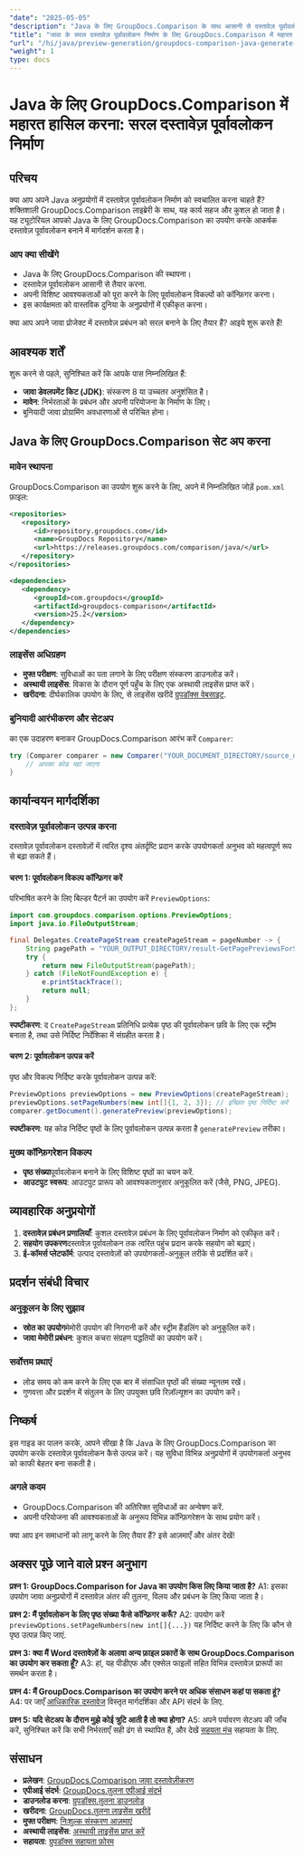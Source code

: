 ```yaml
---
"date": "2025-05-05"
"description": "Java के लिए GroupDocs.Comparison के साथ आसानी से दस्तावेज़ पूर्वावलोकन उत्पन्न करना सीखें। अपने एप्लिकेशन के उपयोगकर्ता अनुभव को बेहतर बनाएँ।"
"title": "जावा के सरल दस्तावेज़ पूर्वावलोकन निर्माण के लिए GroupDocs.Comparison में महारत हासिल करना"
"url": "/hi/java/preview-generation/groupdocs-comparison-java-generate-previews/"
"weight": 1
type: docs
---
```

# Java के लिए GroupDocs.Comparison में महारत हासिल करना: सरल दस्तावेज़ पूर्वावलोकन निर्माण

## परिचय

क्या आप अपने Java अनुप्रयोगों में दस्तावेज़ पूर्वावलोकन निर्माण को स्वचालित करना चाहते हैं? शक्तिशाली GroupDocs.Comparison लाइब्रेरी के साथ, यह कार्य सहज और कुशल हो जाता है। यह ट्यूटोरियल आपको Java के लिए GroupDocs.Comparison का उपयोग करके आकर्षक दस्तावेज़ पूर्वावलोकन बनाने में मार्गदर्शन करता है।

### आप क्या सीखेंगे
- Java के लिए GroupDocs.Comparison की स्थापना।
- दस्तावेज़ पूर्वावलोकन आसानी से तैयार करना.
- अपनी विशिष्ट आवश्यकताओं को पूरा करने के लिए पूर्वावलोकन विकल्पों को कॉन्फ़िगर करना।
- इस कार्यक्षमता को वास्तविक दुनिया के अनुप्रयोगों में एकीकृत करना।

क्या आप अपने जावा प्रोजेक्ट में दस्तावेज़ प्रबंधन को सरल बनाने के लिए तैयार हैं? आइये शुरू करते हैं!

## आवश्यक शर्तें

शुरू करने से पहले, सुनिश्चित करें कि आपके पास निम्नलिखित हैं:

- **जावा डेवलपमेंट किट (JDK)**: संस्करण 8 या उच्चतर अनुशंसित है।
- **मावेन**: निर्भरताओं के प्रबंधन और अपनी परियोजना के निर्माण के लिए।
- बुनियादी जावा प्रोग्रामिंग अवधारणाओं से परिचित होना।

## Java के लिए GroupDocs.Comparison सेट अप करना

### मावेन स्थापना

GroupDocs.Comparison का उपयोग शुरू करने के लिए, अपने में निम्नलिखित जोड़ें `pom.xml` फ़ाइल:

```xml
<repositories>
   <repository>
      <id>repository.groupdocs.com</id>
      <name>GroupDocs Repository</name>
      <url>https://releases.groupdocs.com/comparison/java/</url>
   </repository>
</repositories>

<dependencies>
   <dependency>
      <groupId>com.groupdocs</groupId>
      <artifactId>groupdocs-comparison</artifactId>
      <version>25.2</version>
   </dependency>
</dependencies>
```

### लाइसेंस अधिग्रहण

- **मुफ्त परीक्षण**: सुविधाओं का पता लगाने के लिए परीक्षण संस्करण डाउनलोड करें।
- **अस्थायी लाइसेंस**: विकास के दौरान पूर्ण पहुँच के लिए एक अस्थायी लाइसेंस प्राप्त करें।
- **खरीदना**: दीर्घकालिक उपयोग के लिए, से लाइसेंस खरीदें [ग्रुपडॉक्स वेबसाइट](https://purchase.groupdocs.com/buy).

### बुनियादी आरंभीकरण और सेटअप

का एक उदाहरण बनाकर GroupDocs.Comparison आरंभ करें `Comparer`:

```java
try (Comparer comparer = new Comparer("YOUR_DOCUMENT_DIRECTORY/source_document.docx")) {
    // आपका कोड यहां जाएगा
}
```

## कार्यान्वयन मार्गदर्शिका

### दस्तावेज़ पूर्वावलोकन उत्पन्न करना

दस्तावेज़ पूर्वावलोकन दस्तावेज़ों में त्वरित दृश्य अंतर्दृष्टि प्रदान करके उपयोगकर्ता अनुभव को महत्वपूर्ण रूप से बढ़ा सकते हैं।

#### चरण 1: पूर्वावलोकन विकल्प कॉन्फ़िगर करें

परिभाषित करने के लिए बिल्डर पैटर्न का उपयोग करें `PreviewOptions`:

```java
import com.groupdocs.comparison.options.PreviewOptions;
import java.io.FileOutputStream;

final Delegates.CreatePageStream createPageStream = pageNumber -> {
    String pagePath = "YOUR_OUTPUT_DIRECTORY/result-GetPagePreviewsForSourceDocument_" + pageNumber + ".png";
    try {
        return new FileOutputStream(pagePath);
    } catch (FileNotFoundException e) {
        e.printStackTrace();
        return null;
    }
};
```

**स्पष्टीकरण**: द `CreatePageStream` प्रतिनिधि प्रत्येक पृष्ठ की पूर्वावलोकन छवि के लिए एक स्ट्रीम बनाता है, तथा उसे निर्दिष्ट निर्देशिका में संग्रहीत करता है।

#### चरण 2: पूर्वावलोकन उत्पन्न करें

पृष्ठ और विकल्प निर्दिष्ट करके पूर्वावलोकन उत्पन्न करें:

```java
PreviewOptions previewOptions = new PreviewOptions(createPageStream);
previewOptions.setPageNumbers(new int[]{1, 2, 3}); // इच्छित पृष्ठ निर्दिष्ट करें
comparer.getDocument().generatePreview(previewOptions);
```

**स्पष्टीकरण**: यह कोड निर्दिष्ट पृष्ठों के लिए पूर्वावलोकन उत्पन्न करता है `generatePreview` तरीका।

### मुख्य कॉन्फ़िगरेशन विकल्प

- **पृष्ठ संख्या**पूर्वावलोकन बनाने के लिए विशिष्ट पृष्ठों का चयन करें.
- **आउटपुट स्वरूप**: आउटपुट प्रारूप को आवश्यकतानुसार अनुकूलित करें (जैसे, PNG, JPEG).

## व्यावहारिक अनुप्रयोगों

1. **दस्तावेज़ प्रबंधन प्रणालियाँ**: कुशल दस्तावेज़ प्रबंधन के लिए पूर्वावलोकन निर्माण को एकीकृत करें।
2. **सहयोग उपकरण**दस्तावेज़ पूर्वावलोकन तक त्वरित पहुंच प्रदान करके सहयोग को बढ़ाएं।
3. **ई-कॉमर्स प्लेटफॉर्म**: उत्पाद दस्तावेज़ों को उपयोगकर्ता-अनुकूल तरीके से प्रदर्शित करें।

## प्रदर्शन संबंधी विचार

### अनुकूलन के लिए सुझाव
- **स्रोत का उपयोग**मेमोरी उपयोग की निगरानी करें और स्ट्रीम हैंडलिंग को अनुकूलित करें।
- **जावा मेमोरी प्रबंधन**: कुशल कचरा संग्रहण पद्धतियों का उपयोग करें।

### सर्वोत्तम प्रथाएं
- लोड समय को कम करने के लिए एक बार में संसाधित पृष्ठों की संख्या न्यूनतम रखें।
- गुणवत्ता और प्रदर्शन में संतुलन के लिए उपयुक्त छवि रिज़ॉल्यूशन का उपयोग करें।

## निष्कर्ष

इस गाइड का पालन करके, आपने सीखा है कि Java के लिए GroupDocs.Comparison का उपयोग करके दस्तावेज़ पूर्वावलोकन कैसे उत्पन्न करें। यह सुविधा विभिन्न अनुप्रयोगों में उपयोगकर्ता अनुभव को काफी बेहतर बना सकती है। 

### अगले कदम
- GroupDocs.Comparison की अतिरिक्त सुविधाओं का अन्वेषण करें.
- अपनी परियोजना की आवश्यकताओं के अनुरूप विभिन्न कॉन्फ़िगरेशन के साथ प्रयोग करें।

क्या आप इन समाधानों को लागू करने के लिए तैयार हैं? इसे आज़माएँ और अंतर देखें!

## अक्सर पूछे जाने वाले प्रश्न अनुभाग

**प्रश्न 1: GroupDocs.Comparison for Java का उपयोग किस लिए किया जाता है?**
A1: इसका उपयोग जावा अनुप्रयोगों में दस्तावेज़ अंतर की तुलना, विलय और प्रबंधन के लिए किया जाता है।

**प्रश्न 2: मैं पूर्वावलोकन के लिए पृष्ठ संख्या कैसे कॉन्फ़िगर करूँ?**
A2: उपयोग करें `previewOptions.setPageNumbers(new int[]{...})` यह निर्दिष्ट करने के लिए कि कौन से पृष्ठ उत्पन्न किए जाएं.

**प्रश्न 3: क्या मैं Word दस्तावेज़ों के अलावा अन्य फ़ाइल प्रकारों के साथ GroupDocs.Comparison का उपयोग कर सकता हूँ?**
A3: हां, यह पीडीएफ और एक्सेल फाइलों सहित विभिन्न दस्तावेज़ प्रारूपों का समर्थन करता है।

**प्रश्न 4: मैं GroupDocs.Comparison का उपयोग करने पर अधिक संसाधन कहां पा सकता हूं?**
A4: पर जाएँ [आधिकारिक दस्तावेज](https://docs.groupdocs.com/comparison/java/) विस्तृत मार्गदर्शिका और API संदर्भ के लिए.

**प्रश्न 5: यदि सेटअप के दौरान मुझे कोई त्रुटि आती है तो क्या होगा?**
A5: अपने पर्यावरण सेटअप की जाँच करें, सुनिश्चित करें कि सभी निर्भरताएँ सही ढंग से स्थापित हैं, और देखें [सहयता मंच](https://forum.groupdocs.com/c/comparison) सहायता के लिए.

## संसाधन

- **प्रलेखन**: [GroupDocs.Comparison जावा दस्तावेज़ीकरण](https://docs.groupdocs.com/comparison/java/)
- **एपीआई संदर्भ**: [GroupDocs.तुलना एपीआई संदर्भ](https://reference.groupdocs.com/comparison/java/)
- **डाउनलोड करना**: [ग्रुपडॉक्स.तुलना डाउनलोड](https://releases.groupdocs.com/comparison/java/)
- **खरीदना**: [GroupDocs.तुलना लाइसेंस खरीदें](https://purchase.groupdocs.com/buy)
- **मुफ्त परीक्षण**: [निःशुल्क संस्करण आज़माएं](https://releases.groupdocs.com/comparison/java/)
- **अस्थायी लाइसेंस**: [अस्थायी लाइसेंस प्राप्त करें](https://purchase.groupdocs.com/temporary-license/)
- **सहायता**: [ग्रुपडॉक्स सहायता फ़ोरम](https://forum.groupdocs.com/c/comparison)